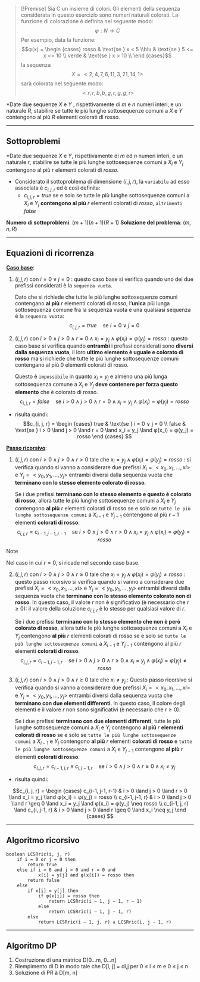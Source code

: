 >[!Premise]
>Sia C un insieme di colori. Gli elementi della sequenza considerata in questo esercizio sono numeri naturali colorati. La funzione di colorazione è definita nel seguente modo: 
>$$φ : N → C$$
>Per esempio, data la funzione:
>$$φ(x) = \begin {cases} rosso & \text{se } x < 5 \\blu & \text{se } 5 <= x <= 10 \\ verde & \text{se } x > 10 \\ \end {cases}$$
>la sequenza  
>$$X = <2, 4, 7, 6, 11, 3, 21, 14, 1>$$
>sarà colorata nel seguente modo: 
>$$<r, r, b, b, g, r, g, g, r>$$
>

*Date due sequenze $X$ e $Y$ , rispettivamente di $m$ e $n$ numeri interi, e un naturale $R$, stabilire se tutte le più lunghe sottosequenze comuni a $X$ e $Y$ contengono al più $R$ elementi colorati di $rosso$.

--- 
## Sottoproblemi

*Date due sequenze $X$ e $Y$, rispettivamente di $m$ ed $n$ numeri interi, e un naturale $r$, stabilire se tutte le più lunghe sottosequenze comuni a $X_i$ e $Y_j$ contengono al più $r$ elementi colorati di $rosso$.

- Considerato il sottoproblema di dimensione $(i, j, r)$, la `variabile` ad esso associata è $c_{i,j,r}$ ed è così definita:
	- $c_{i,j,r} = true$ se e solo se tutte le più lunghe sottosequenze comuni a $X_i$ e $Y_j$ **contengono al più** $r$ elementi colorati di $rosso$, `altrimenti` $false$

**Numero di sottoproblemi**: $(m+1)(n+1)(R+1)$
**Soluzione del problema**: $(m, n, R)$

---

## Equazioni di ricorrenza

<u>**Caso base**</u>:
1. $(i, j, r)$ con $i = 0 \lor j = 0$ : 
	questo caso base si verifica quando uno dei due prefissi considerati è la `sequenza vuota`. 
	
	Dato che si richiede che tutte le più lunghe sottosequenze comuni contengano **al più** $r$ elementi colorati di $rosso$, l’**unica** più lunga sottosequenza comune fra la sequenza vuota e una qualsiasi sequenza è la `sequenza vuota`:
$$c_{i, j, r} = true \quad\text{se } i = 0 ∨ j = 0$$
2. $(i, j, r)$ con $i > 0 \land j > 0 \land r = 0 \land x_i = y_j \land φ(x_i) = φ(y_j) = rosso$ :
	questo caso base si verifica quando **entrambi** i prefissi considerati sono **diversi dalla sequenza vuota**, il loro **ultimo elemento è uguale e colorato di rosso** ma si richiede che tutte le più lunghe sottosequenze comuni contengano al più 0 elementi colorati di rosso. 
	
	Questo è `impossibile` in quanto $x_i = y_j$ e almeno una più lunga sottosequenza comune a $X_i$ e $Y_j$ **deve contenere per forza questo elemento** che è colorato di rosso.
$$c_{i, j, r} = false \quad\text{se } i > 0 \land j > 0 \land r = 0 \land x_i = y_j \land φ(x_i) = φ(y_j) = rosso$$
- risulta quindi:
$$c_{i, j, r} = 
\begin {cases} 
true & \text{se } i = 0 ∨ j = 0 \\
false & \text{se } i > 0 \land j > 0 \land r = 0 \land x_i = y_j \land φ(x_i) = φ(y_j) = rosso
\end {cases}
$$

<u>**Passo ricorsivo**</u>: 
1. $(i, j, r)$ con $i > 0 \land j > 0 \land r > 0$ tale che $x_i = y_j \land φ(x_i) = φ(y_j) = rosso$ :
	si verifica quando si vanno a considerare due prefissi $X_i = <x_0, x_1, ..., xi>$ e $Y_j = <y_0, y_1, ..., y_j>$ entrambi diversi dalla sequenza vuota che **terminano con lo stesso elemento colorato di rosso**.
	
	Se i due prefissi **terminano con lo stesso elemento e questo è colorato di rosso**, allora tutte le più lunghe sottosequenze comuni a $X_i$ e $Y_j$ contengono **al più** $r$ elementi colorati di rosso se e solo se `tutte le più lunghe sottosequenze comuni` a $X_{i−1}$ e $Y_{j−1}$ contengono al più $r − 1$ elementi **colorati di rosso**: 
	$$c_{i, j, r} = c_{i-1, j-1, r-1} \quad\text{se } i > 0 \land j > 0 \land r > 0 \land x_i = y_j \land φ(x_i) = φ(y_j) = rosso$$
>[!Note]
>Nel caso in cui $r = 0$, si ricade nel secondo caso base.

2. $(i, j, r)$ con $i > 0 \land j > 0 \land r \geq 0$ tale che $x_i = y_j \land φ(x_i) = φ(y_j) \neq rosso$ :
	questo passo ricorsivo si verifica quando si vanno a considerare due prefissi $X_i = <x_0, x_1, ..., xi>$ e $Y_j = <y_0, y_1, ..., y_j>$ entrambi diversi dalla sequenza vuota che **terminano con lo stesso elemento colorato non di rosso**. 
	In questo caso, il valore $r$ non è significativo (è necessario che $r ≥ 0$): il valore della soluzione $c_{i,j,r}$ è lo stesso per qualsiasi valore di $r$.
	
	Se i due prefissi **terminano con lo stesso elemento che non è però colorato di rosso**, allora tutte le più lunghe sottosequenze comuni a $X_i$ e $Y_j$ contengono **al più** $r$ elementi colorati di rosso se e solo se `tutte le più lunghe sottosequenze comuni` a $X_{i−1}$ e $Y_{j−1}$ contengono al più $r$ elementi **colorati di rosso**.
	$$c_{i, j, r} = c_{i-1, j-1, r} \quad\text{se } i > 0 \land j > 0 \land r \geq 0 \land x_i = y_j \land φ(x_i) = φ(y_j) \neq rosso$$

3. $(i, j, r)$ con $i > 0 \land j > 0 \land r \geq 0$ tale che $x_i \neq y_j$ :
	Questo passo ricorsivo si verifica quando si vanno a considerare due prefissi $X_i = <x_0, x_1, ..., xi>$ e $Y_j = <y_0, y_1, ..., y_j>$ entrambi diversi dalla sequenza vuota che **terminano con due elementi differenti**. 
	In questo caso, il colore degli elementi e il valore $r$ non sono significativi (è necessario che $r ≥ 0$).
	
	Se i due prefissi **terminano con due elementi differenti**, tutte le più lunghe sottosequenze comuni a $X_i$ e $Y_j$ contengono **al più** $r$ **elementi colorati di rosso** se e solo se `tutte le più lunghe sottosequenze comuni` a $X_{i−1}$ e $Y_j$ contengono **al più** $r$ elementi **colorati di rosso** e `tutte le più lunghe sottosequenze comuni` a $X_i$ e $Y_{j−1}$ contengono **al più** $r$ elementi **colorati di rosso**.
	$$c_{i, j, r} = c_{i-1, j, r} \land c_{i, j-1, r} \quad\text{se } i > 0 \land j > 0 \land r \geq 0 \land x_i \neq y_j$$
- risulta quindi:

$$c_{i, j, r} = 
\begin {cases} 
c_{i-1, j-1, r-1} & i > 0 \land j > 0 \land r > 0 \land x_i = y_j \land φ(x_i) = φ(y_j) = rosso \\
c_{i-1, j-1, r} & i > 0 \land j > 0 \land r \geq 0 \land x_i = y_j \land φ(x_i) = φ(y_j) \neq rosso \\
c_{i-1, j, r} \land c_{i, j-1, r} & i > 0 \land j > 0 \land r \geq 0 \land x_i \neq y_j
\end {cases}
$$

---

## Algoritmo ricorsivo

``` Pseudocodice TI:"LCSRric" "FOLD"
boolean LCSRric(i, j, r) 
	if i = 0 or j = 0 then 
		return true 
	else if i > 0 and j > 0 and r = 0 and 
			x[i] = y[j] and φ(x[i]) = rosso then 
		return false 
	else
		if x[i] = y[j] then 
			if φ(x[i]) = rosso then
				return LCSRric(i − 1, j − 1, r − 1) 
			else 
				return LCSRric(i − 1, j − 1, r) 
		else 
			return LCSRric(i − 1, j, r) ∧ LCSRric(i, j − 1, r)
```

---

## Algoritmo DP

1. Costruzione di una matrice D[0…m, 0…n]
2. Riempimento di D in modo tale che D[i, j] = di,j per 0 ≤ i ≤ m e 0 ≤ j ≤ n
3. Soluzione di PR à D[m, n]

``` Pseudocodice TI:"" "FOLD"

```
